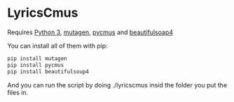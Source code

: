 # LyricsCmus
Requires [Python 3](https://www.python.org/downloads/), [mutagen](https://mutagen.readthedocs.io/en/latest/index.html), [pycmus](https://pycmus.readthedocs.io/en/latest/) and [beautifulsoap4](https://beautiful-soup-4.readthedocs.io/en/latest/)

You can install all of them with pip:

```bash
pip install mutagen
pip install pycmus
pip install beautifulsoup4
```

And you can run the script by doing ./lyricscmus insid the folder you put the files in.
